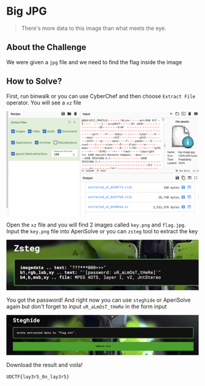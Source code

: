 # Big JPG
> There's more data to this image than what meets the eye.

## About the Challenge
We were given a `jpg` file and we need to find the flag inside the image

## How to Solve?
First, run binwalk or you can use CyberChef and then choose `Extract File` operator. You will see a `xz` file

![binwalk](images/binwalk.png)

Open the `xz` file and you will find 2 images called `key.png` and `flag.jpg`. Input the `key.png` file into AperiSolve or you can `zsteg` tool to extract the key

![zsteg](images/zsteg.png)

You got the password! And right now you can use `steghide` or AperiSolve again but don't forget to input `uR_aLmOsT_tHeRe` in the form input

![steghide](images/steghide.png)

Download the result and voila!

```
UDCTF{lay3r5_0n_lay3r5}
```